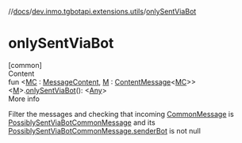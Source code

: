 //[docs](../../index.md)/[dev.inmo.tgbotapi.extensions.utils](index.md)/[onlySentViaBot](only-sent-via-bot.md)



# onlySentViaBot  
[common]  
Content  
fun <[MC](only-sent-via-bot.md) : [MessageContent](../dev.inmo.tgbotapi.types.message.content.abstracts/-message-content/index.md), [M](only-sent-via-bot.md) : [ContentMessage](../dev.inmo.tgbotapi.types.message.abstracts/-content-message/index.md)<[MC](only-sent-via-bot.md)>> <[M](only-sent-via-bot.md)>.[onlySentViaBot](only-sent-via-bot.md)(): <[Any](https://kotlinlang.org/api/latest/jvm/stdlib/kotlin/-any/index.html)>  
More info  


Filter the messages and checking that incoming [CommonMessage](../dev.inmo.tgbotapi.types.message.abstracts/-common-message/index.md) is [PossiblySentViaBotCommonMessage](../dev.inmo.tgbotapi.types.message.content.abstracts/-possibly-sent-via-bot-common-message/index.md) and its [PossiblySentViaBotCommonMessage.senderBot](../dev.inmo.tgbotapi.types.message.content.abstracts/-possibly-sent-via-bot-common-message/index.md#%5Bdev.inmo.tgbotapi.types.message.content.abstracts%2FPossiblySentViaBotCommonMessage%2FsenderBot%2F%23%2FPointingToDeclaration%2F%5D%2FProperties%2F625018081) is not null

  



